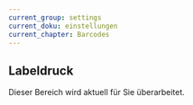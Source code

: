 ```yaml
---
current_group: settings
current_doku: einstellungen
current_chapter: Barcodes
---
```


## Labeldruck

Dieser Bereich wird aktuell für Sie überarbeitet.